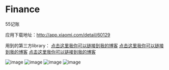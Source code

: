 Finance
=======

55记账

应用下载地址：http://app.xiaomi.com/detail/60129

用到的第三方library：
[点击这里我你可以链接到我的博客](http://guoyunsky.iteye.com)
[点击这里我你可以链接到我的博客](http://guoyunsky.iteye.com)
[点击这里我你可以链接到我的博客](http://guoyunsky.iteye.com)

![image](https://raw.githubusercontent.com/alpheus55/Finance/master/DC252344C3E7F269FC9E194386712131.png)
![image](https://raw.githubusercontent.com/alpheus55/Finance/master/1826F3C68942E899AB0AD72E055136B4.png)
![image](https://raw.githubusercontent.com/alpheus55/Finance/master/9BA0812EFF4CB8DDA74BDA76A794E76C.png)
![image](https://raw.githubusercontent.com/alpheus55/Finance/master/37C69CA0720935F2C6317788D93CDA87.png)
